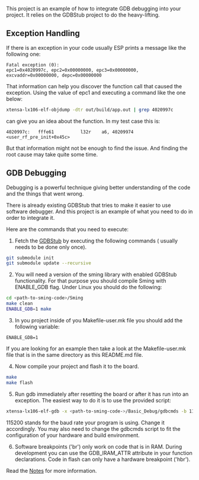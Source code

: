 This project is an example of how to integrate GDB debugging into your project.
It relies on the GDBStub project to do the heavy-lifting.

Exception Handling
------------------
If there is an exception in your code usually ESP prints a message like the following one:

```
Fatal exception (0): 
epc1=0x4020997c, epc2=0x00000000, epc3=0x00000000, excvaddr=0x00000000, depc=0x00000000
```

That information can help you discover the function call that caused the exception. 
Using the value of epc1 and executing a command like the one below:

```bash
xtensa-lx106-elf-objdump -dtr out/build/app.out | grep 4020997c
```

can give you an idea about the function. In my test case this is:
```
4020997c:	fffe61        	l32r	a6, 40209974 <user_rf_pre_init+0x45c>
```

But that information might not be enough to find the issue. And finding the
root cause may take quite some time.

GDB Debugging
-------------
Debugging is a powerful technique giving better understanding of the code and 
the things that went wrong.

There is already existing GDBStub that tries to make it easier to use software
debugger. And this project is an example of what you need to do in order to 
integrate it.

Here are the commands that you need to execute:

1. Fetch the [GDBStub](https://github.com/espressif/esp-gdbstub) by 
executing the following commands ( usually needs to be done only once).

```bash
git submodule init
git submodule update --recursive
```

2. You will need a version of the sming library with enabled GDBStub functionality.
For that purpose you should compile Sming with ENABLE_GDB flag. Under Linux
you should do the following:

```bash
cd <path-to-sming-code>/Sming
make clean
ENABLE_GDB=1 make
```

3. In you project inside of you Makefile-user.mk file you should add the following
variable:

```make
ENABLE_GDB=1
```

If you are looking for an example then take a look at the Makefile-user.mk file 
that is in the same directory as this README.md file.

4. Now compile your project and flash it to the board.
```bash
make 
make flash
```

5. Run gdb immediately after resetting the board or after it has run into an exception. 
The easiest way to do it is to use the provided script: 
```bash
xtensa-lx106-elf-gdb -x <path-to-sming-code->/Basic_Debug/gdbcmds -b 115200 
```

115200 stands for the baud rate your program is using. Change it accordingly.
You may also need to change the gdbcmds script to fit the configuration of your hardware and build environment.

6. Software breakpoints ('br') only work on code that is in RAM. During development you can use the GDB_IRAM_ATTR attribute in your function declarations. 
Code in flash can only have a hardware breakpoint ('hbr').

Read the [Notes](https://github.com/espressif/esp-gdbstub#notes) for more information.
